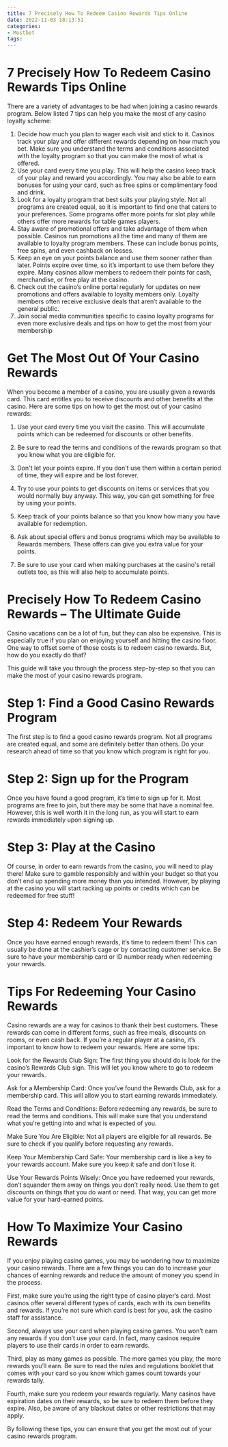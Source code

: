 ```yaml
---
title: 7 Precisely How To Redeem Casino Rewards Tips Online 
date: 2022-11-03 18:13:51
categories:
- Mostbet
tags:
---
```



#  7 Precisely How To Redeem Casino Rewards Tips Online 

There are a variety of advantages to be had when joining a casino rewards program.  Below listed 7 tips can help you make the most of any casino loyalty scheme:

1. Decide how much you plan to wager each visit and stick to it. Casinos track your play and offer different rewards depending on how much you bet. Make sure you understand the terms and conditions associated with the loyalty program so that you can make the most of what is offered. 
2. Use your card every time you play. This will help the casino keep track of your play and reward you accordingly. You may also be able to earn bonuses for using your card, such as free spins or complimentary food and drink.
3. Look for a loyalty program that best suits your playing style. Not all programs are created equal, so it is important to find one that caters to your preferences. Some programs offer more points for slot play while others offer more rewards for table games players. 
4. Stay aware of promotional offers and take advantage of them when possible. Casinos run promotions all the time and many of them are available to loyalty program members. These can include bonus points, free spins, and even cashback on losses. 
5. Keep an eye on your points balance and use them sooner rather than later. Points expire over time, so it’s important to use them before they expire. Many casinos allow members to redeem their points for cash, merchandise, or free play at the casino. 
6. Check out the casino’s online portal regularly for updates on new promotions and offers available to loyalty members only. Loyalty members often receive exclusive deals that aren’t available to the general public. 
7. Join social media communities specific to casino loyalty programs for even more exclusive deals and tips on how to get the most from your membership

#  Get The Most Out Of Your Casino Rewards 

When you become a member of a casino, you are usually given a rewards card. This card entitles you to receive discounts and other benefits at the casino. Here are some tips on how to get the most out of your casino rewards:

1. Use your card every time you visit the casino. This will accumulate points which can be redeemed for discounts or other benefits.

2. Be sure to read the terms and conditions of the rewards program so that you know what you are eligible for.

3. Don't let your points expire. If you don't use them within a certain period of time, they will expire and be lost forever.

4. Try to use your points to get discounts on items or services that you would normally buy anyway. This way, you can get something for free by using your points.

5. Keep track of your points balance so that you know how many you have available for redemption.

6. Ask about special offers and bonus programs which may be available to Rewards members. These offers can give you extra value for your points.

7. Be sure to use your card when making purchases at the casino's retail outlets too, as this will also help to accumulate points.

#  Precisely How To Redeem Casino Rewards – The Ultimate Guide 

Casino vacations can be a lot of fun, but they can also be expensive. This is especially true if you plan on enjoying yourself and hitting the casino floor. One way to offset some of those costs is to redeem casino rewards. But, how do you exactly do that?

This guide will take you through the process step-by-step so that you can make the most of your casino rewards program.

# Step 1: Find a Good Casino Rewards Program 
The first step is to find a good casino rewards program. Not all programs are created equal, and some are definitely better than others. Do your research ahead of time so that you know which program is right for you.

# Step 2: Sign up for the Program 
Once you have found a good program, it’s time to sign up for it. Most programs are free to join, but there may be some that have a nominal fee. However, this is well worth it in the long run, as you will start to earn rewards immediately upon signing up.

# Step 3: Play at the Casino 
Of course, in order to earn rewards from the casino, you will need to play there! Make sure to gamble responsibly and within your budget so that you don’t end up spending more money than you intended. However, by playing at the casino you will start racking up points or credits which can be redeemed for free stuff!

# Step 4: Redeem Your Rewards 
Once you have earned enough rewards, it’s time to redeem them! This can usually be done at the cashier’s cage or by contacting customer service. Be sure to have your membership card or ID number ready when redeeming your rewards.

#  Tips For Redeeming Your Casino Rewards 

Casino rewards are a way for casinos to thank their best customers. These rewards can come in different forms, such as free meals, discounts on rooms, or even cash back. If you’re a regular player at a casino, it’s important to know how to redeem your rewards. Here are some tips:

Look for the Rewards Club Sign: The first thing you should do is look for the casino’s Rewards Club sign. This will let you know where to go to redeem your rewards.

Ask for a Membership Card: Once you’ve found the Rewards Club, ask for a membership card. This will allow you to start earning rewards immediately.

Read the Terms and Conditions: Before redeeming any rewards, be sure to read the terms and conditions. This will make sure that you understand what you’re getting into and what is expected of you.

Make Sure You Are Eligible: Not all players are eligible for all rewards. Be sure to check if you qualify before requesting any rewards.

Keep Your Membership Card Safe: Your membership card is like a key to your rewards account. Make sure you keep it safe and don’t lose it.

Use Your Rewards Points Wisely: Once you have redeemed your rewards, don’t squander them away on things you don’t really need. Use them to get discounts on things that you do want or need. That way, you can get more value for your hard-earned points.

#  How To Maximize Your Casino Rewards

If you enjoy playing casino games, you may be wondering how to maximize your casino rewards. There are a few things you can do to increase your chances of earning rewards and reduce the amount of money you spend in the process.

First, make sure you’re using the right type of casino player’s card. Most casinos offer several different types of cards, each with its own benefits and rewards. If you’re not sure which card is best for you, ask the casino staff for assistance.

Second, always use your card when playing casino games. You won’t earn any rewards if you don’t use your card. In fact, many casinos require players to use their cards in order to earn rewards.

 Third, play as many games as possible. The more games you play, the more rewards you’ll earn. Be sure to read the rules and regulations booklet that comes with your card so you know which games count towards your rewards tally.

Fourth, make sure you redeem your rewards regularly. Many casinos have expiration dates on their rewards, so be sure to redeem them before they expire. Also, be aware of any blackout dates or other restrictions that may apply.

By following these tips, you can ensure that you get the most out of your casino rewards program.